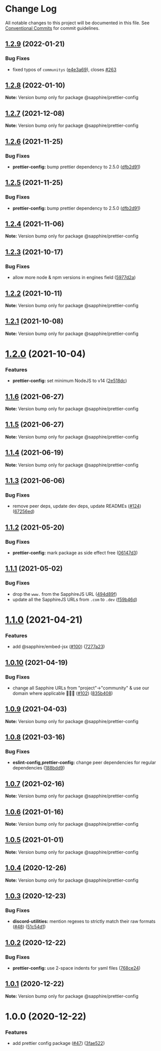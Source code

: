 # Change Log

All notable changes to this project will be documented in this file.
See [Conventional Commits](https://conventionalcommits.org) for commit guidelines.

## [1.2.9](https://github.com/sapphiredev/utilities/compare/@sapphire/prettier-config@1.2.8...@sapphire/prettier-config@1.2.9) (2022-01-21)

### Bug Fixes

-   fixed typos of `communitys` ([e4e3a69](https://github.com/sapphiredev/utilities/commit/e4e3a6913a8157f24f366ac43db46faebdc085ce)), closes [#263](https://github.com/sapphiredev/utilities/issues/263)

## [1.2.8](https://github.com/sapphiredev/utilities/compare/@sapphire/prettier-config@1.2.7...@sapphire/prettier-config@1.2.8) (2022-01-10)

**Note:** Version bump only for package @sapphire/prettier-config

## [1.2.7](https://github.com/sapphiredev/utilities/compare/@sapphire/prettier-config@1.2.6...@sapphire/prettier-config@1.2.7) (2021-12-08)

**Note:** Version bump only for package @sapphire/prettier-config

## [1.2.6](https://github.com/sapphiredev/utilities/compare/@sapphire/prettier-config@1.2.4...@sapphire/prettier-config@1.2.6) (2021-11-25)

### Bug Fixes

-   **prettier-config:** bump prettier dependency to 2.5.0 ([dfb2d91](https://github.com/sapphiredev/utilities/commit/dfb2d91c92b7637c2bee02af9c25339a2cdf7bbb))

## [1.2.5](https://github.com/sapphiredev/utilities/compare/@sapphire/prettier-config@1.2.4...@sapphire/prettier-config@1.2.5) (2021-11-25)

### Bug Fixes

-   **prettier-config:** bump prettier dependency to 2.5.0 ([dfb2d91](https://github.com/sapphiredev/utilities/commit/dfb2d91c92b7637c2bee02af9c25339a2cdf7bbb))

## [1.2.4](https://github.com/sapphiredev/utilities/compare/@sapphire/prettier-config@1.2.3...@sapphire/prettier-config@1.2.4) (2021-11-06)

**Note:** Version bump only for package @sapphire/prettier-config

## [1.2.3](https://github.com/sapphiredev/utilities/compare/@sapphire/prettier-config@1.2.2...@sapphire/prettier-config@1.2.3) (2021-10-17)

### Bug Fixes

-   allow more node & npm versions in engines field ([5977d2a](https://github.com/sapphiredev/utilities/commit/5977d2a30a4b2cfdf84aff3f33af03ffde1bbec5))

## [1.2.2](https://github.com/sapphiredev/utilities/compare/@sapphire/prettier-config@1.2.1...@sapphire/prettier-config@1.2.2) (2021-10-11)

**Note:** Version bump only for package @sapphire/prettier-config

## [1.2.1](https://github.com/sapphiredev/utilities/compare/@sapphire/prettier-config@1.2.0...@sapphire/prettier-config@1.2.1) (2021-10-08)

**Note:** Version bump only for package @sapphire/prettier-config

# [1.2.0](https://github.com/sapphiredev/utilities/compare/@sapphire/prettier-config@1.1.6...@sapphire/prettier-config@1.2.0) (2021-10-04)

### Features

-   **prettier-config:** set minimum NodeJS to v14 ([2e518dc](https://github.com/sapphiredev/utilities/commit/2e518dc46e96753a07828a73fd437be18efca6da))

## [1.1.6](https://github.com/sapphiredev/utilities/compare/@sapphire/prettier-config@1.1.5...@sapphire/prettier-config@1.1.6) (2021-06-27)

**Note:** Version bump only for package @sapphire/prettier-config

## [1.1.5](https://github.com/sapphiredev/utilities/compare/@sapphire/prettier-config@1.1.4...@sapphire/prettier-config@1.1.5) (2021-06-27)

**Note:** Version bump only for package @sapphire/prettier-config

## [1.1.4](https://github.com/sapphiredev/utilities/compare/@sapphire/prettier-config@1.1.3...@sapphire/prettier-config@1.1.4) (2021-06-19)

**Note:** Version bump only for package @sapphire/prettier-config

## [1.1.3](https://github.com/sapphiredev/utilities/compare/@sapphire/prettier-config@1.1.2...@sapphire/prettier-config@1.1.3) (2021-06-06)

### Bug Fixes

-   remove peer deps, update dev deps, update READMEs ([#124](https://github.com/sapphiredev/utilities/issues/124)) ([67256ed](https://github.com/sapphiredev/utilities/commit/67256ed43b915b02a8b5c68230ba82d6210c5032))

## [1.1.2](https://github.com/sapphiredev/utilities/compare/@sapphire/prettier-config@1.1.1...@sapphire/prettier-config@1.1.2) (2021-05-20)

### Bug Fixes

-   **prettier-config:** mark package as side effect free ([06147d3](https://github.com/sapphiredev/utilities/commit/06147d39beb2a92bd94032ca96ea1b7ed0c0453b))

## [1.1.1](https://github.com/sapphiredev/utilities/compare/@sapphire/prettier-config@1.1.0...@sapphire/prettier-config@1.1.1) (2021-05-02)

### Bug Fixes

-   drop the `www.` from the SapphireJS URL ([494d89f](https://github.com/sapphiredev/utilities/commit/494d89ffa04f78c195b93d7905b3232884f7d7e2))
-   update all the SapphireJS URLs from `.com` to `.dev` ([f59b46d](https://github.com/sapphiredev/utilities/commit/f59b46d1a0ebd39cad17b17d71cd3b9da808d5fd))

# [1.1.0](https://github.com/sapphiredev/utilities/compare/@sapphire/prettier-config@1.0.10...@sapphire/prettier-config@1.1.0) (2021-04-21)

### Features

-   add @sapphire/embed-jsx ([#100](https://github.com/sapphiredev/utilities/issues/100)) ([7277a23](https://github.com/sapphiredev/utilities/commit/7277a236015236ed8e81b7882875410facc4ce17))

## [1.0.10](https://github.com/sapphiredev/utilities/compare/@sapphire/prettier-config@1.0.9...@sapphire/prettier-config@1.0.10) (2021-04-19)

### Bug Fixes

-   change all Sapphire URLs from "project"->"community" & use our domain where applicable 👨‍🌾🚜 ([#102](https://github.com/sapphiredev/utilities/issues/102)) ([835b408](https://github.com/sapphiredev/utilities/commit/835b408e8e57130c3787aca2e32613346ff23e4d))

## [1.0.9](https://github.com/sapphiredev/utilities/compare/@sapphire/prettier-config@1.0.8...@sapphire/prettier-config@1.0.9) (2021-04-03)

**Note:** Version bump only for package @sapphire/prettier-config

## [1.0.8](https://github.com/sapphiredev/utilities/compare/@sapphire/prettier-config@1.0.7...@sapphire/prettier-config@1.0.8) (2021-03-16)

### Bug Fixes

-   **eslint-config,prettier-config:** change peer dependencies for regular dependencies ([188bdd9](https://github.com/sapphiredev/utilities/commit/188bdd9b45fd71795422e50589b038311a020f00))

## [1.0.7](https://github.com/sapphiredev/utilities/compare/@sapphire/prettier-config@1.0.6...@sapphire/prettier-config@1.0.7) (2021-02-16)

**Note:** Version bump only for package @sapphire/prettier-config

## [1.0.6](https://github.com/sapphiredev/utilities/compare/@sapphire/prettier-config@1.0.5...@sapphire/prettier-config@1.0.6) (2021-01-16)

**Note:** Version bump only for package @sapphire/prettier-config

## [1.0.5](https://github.com/sapphiredev/utilities/compare/@sapphire/prettier-config@1.0.4...@sapphire/prettier-config@1.0.5) (2021-01-01)

**Note:** Version bump only for package @sapphire/prettier-config

## [1.0.4](https://github.com/sapphiredev/utilities/compare/@sapphire/prettier-config@1.0.3...@sapphire/prettier-config@1.0.4) (2020-12-26)

**Note:** Version bump only for package @sapphire/prettier-config

## [1.0.3](https://github.com/sapphiredev/utilities/compare/@sapphire/prettier-config@1.0.2...@sapphire/prettier-config@1.0.3) (2020-12-23)

### Bug Fixes

-   **discord-utilities:** mention regexes to strictly match their raw formats ([#48](https://github.com/sapphiredev/utilities/issues/48)) ([51c54d1](https://github.com/sapphiredev/utilities/commit/51c54d122f5484aafa58f96e17e75dca635b8b8b))

## [1.0.2](https://github.com/sapphiredev/utilities/compare/@sapphire/prettier-config@1.0.1...@sapphire/prettier-config@1.0.2) (2020-12-22)

### Bug Fixes

-   **prettier-config:** use 2-space indents for yaml files ([768ce24](https://github.com/sapphiredev/utilities/commit/768ce24f4a75d39a8ad0d4722d50d3156f3cbdbd))

## [1.0.1](https://github.com/sapphiredev/utilities/compare/@sapphire/prettier-config@1.0.0...@sapphire/prettier-config@1.0.1) (2020-12-22)

**Note:** Version bump only for package @sapphire/prettier-config

# 1.0.0 (2020-12-22)

### Features

-   add prettier config package ([#47](https://github.com/sapphiredev/utilities/issues/47)) ([3fae522](https://github.com/sapphiredev/utilities/commit/3fae522b5e7ee3ca7b2e6394e883bea7482643dc))
